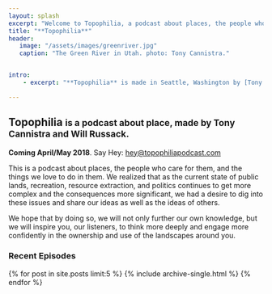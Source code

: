 ```yaml
---
layout: splash
excerpt: "Welcome to Topophilia, a podcast about places, the people who care for them, and the things we love to do in them."
title: "**Topophilia**"
header: 
   image: "/assets/images/greenriver.jpg"
   caption: "The Green River in Utah. photo: Tony Cannistra."


intro: 
    - excerpt: "**Topophilia** is made in Seattle, Washington by [Tony Cannistra](http://www.anthonycannistra.com) and [Will Russack](http://www.willrussack.com)."

---
```


## Topophilia <small>is a podcast about place, made by Tony Cannistra and Will Russack.</small>

**Coming April/May 2018**. Say Hey: [hey@topophiliapodcast.com](mailto:hey@topophiliapodcast.com)

This is a podcast about places, the people who care for them, and the things we love to do in them. We realized that as the current state of public lands, recreation, resource extraction, and politics continues to get more complex and the consequences more significant, we had a desire to dig into these issues and share our ideas as well as the ideas of others.

We hope that by doing so, we will not only further our own knowledge, but we will inspire you, our listeners, to think more deeply and engage more confidently in the ownership and use of the landscapes around you. 

### Recent Episodes
{% for post in site.posts limit:5 %}
  {% include archive-single.html %}
{% endfor %}
